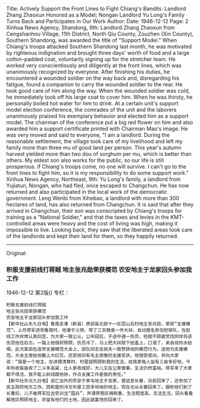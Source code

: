 Title: Actively Support the Front Lines to Fight Chiang's Bandits: Landlord Zhang Zhaoxun Honored as a Model; Nongan Landlord Yu Long's Family Turns Back and Participates in Our Work
Author:
Date: 1946-12-12
Page: 2
Xinhua News Agency, Shandong, 9th: Landlord Zhang Zhaoxun from Cengshanhou Village, 11th District, North Qiu County, Zouzhen (Xin County), Southern Shandong, was awarded the title of "Support Model." When Chiang's troops attacked Southern Shandong last month, he was motivated by righteous indignation and brought three days' worth of food and a large cotton-padded coat, voluntarily signing up for the stretcher team. He worked very conscientiously and diligently at the front lines, which was unanimously recognized by everyone. After finishing his duties, he encountered a wounded soldier on the way back and, disregarding his fatigue, found a companion to carry the wounded soldier to the rear. He took good care of him along the way. When the wounded soldier was cold, he immediately took off his large coat to cover him. When he was thirsty, he personally boiled hot water for him to drink. At a certain unit's support model election conference, the comrades of the unit and the laborers unanimously praised his exemplary behavior and elected him as a support model. The chairman of the conference put a big red flower on him and also awarded him a support certificate printed with Chairman Mao's image. He was very moved and said to everyone, "I am a landlord. During the reasonable settlement, the village took care of my livelihood and left my family more than three mu of good land per person. This year's autumn harvest yielded more than two dou of sorghum per mu, which is better than others. My eldest son also works for the public, so our life is still prosperous. If Chiang's troops come, no one will survive. I can't go to the front lines to fight him, so it is my responsibility to do some support work."
Xinhua News Agency, Northeast, 9th: Yu Long's family, a landlord from Yujiatun, Nongan, who had fled, once escaped to Changchun. He has now returned and also participated in the local work of the democratic government. Leng Wenbi from Xihebao, a landlord with more than 300 hectares of land, has also returned from Changchun. It is said that after they arrived in Changchun, their son was conscripted by Chiang's troops for training as a "National Soldier," and that the taxes and levies in the KMT-controlled areas were heavy and the cost of living was high, making it impossible to live. Looking back, they saw that the liberated areas took care of the landlords and kept their land for them, so they happily returned.



<hr /> 

Original: 


### 积极支援前线打蒋贼  地主张兆勋荣获模范  农安地主于龙家回头参加我工作

1946-12-12
第2版()
专栏：

    积极支援前线打蒋贼
    地主张兆勋荣获模范
    农安地主于龙家回头参加我工作
    【新华社山东九日电】鲁南走溱（新县）原邱县北部十一区层山后村地主张兆勋，荣获“支援模范”。上月蒋军进攻鲁南时，他激于义愤，带了三天粮食一件大袄，自动报名参加担架队，在前线工作非常认真刻苦，为大家一致公认。公毕回后，于途中遇一伤员，他就不顾疲劳找同伴将该伤员抬往后方。一路上他很好照顾，伤员冷了，马上把大袄脱下给盖上，口渴了，亲自烧热水给喝。此次某部在选举支援模范大会上，部队同志及民夫一致赞扬他的模范行为，选他为支援模范。大会主席给他戴上大红花，还奖他印有毛主席像的支援奖状。他很受感动，并向大家说：“我是一个地主，在讲理清算时，村里就照顾到我的生活，给我家每人留有三亩多好地，今年秋收每亩收了二斗多高粱，比人家收成好。大儿又在公家做事，生活仍然富裕。蒋军来了大家都不得活，我不能上前线跟他拚，作点支援工作是我的责任。”
    【新华社东北九日电】逃亡出外的农安于家屯地主于龙家，曾逃至长春，日前回来了，还参加了民主政府地方工作。西和堡的冷文毕是三百多垧地的地主，现在也从长春回来了。据称他们到了长春后，儿子被蒋军拉去受训当“国兵”，并谓蒋管区捐税重，生活程度高，无法生活。回头看看解放区照顾地主，并留有他们的土地，因此就喜悦的回来了。
